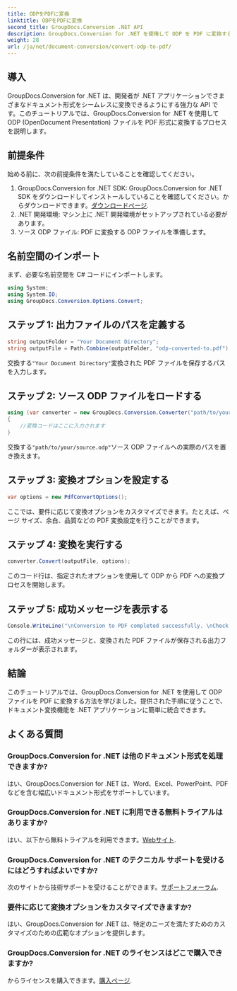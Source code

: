 ```yaml
---
title: ODPをPDFに変換
linktitle: ODPをPDFに変換
second_title: GroupDocs.Conversion .NET API
description: GroupDocs.Conversion for .NET を使用して ODP を PDF に変換する方法を学びます。シームレスなドキュメント変換については、ステップバイステップのガイドに従ってください。
weight: 28
url: /ja/net/document-conversion/convert-odp-to-pdf/
---
```

## 導入
GroupDocs.Conversion for .NET は、開発者が .NET アプリケーションでさまざまなドキュメント形式をシームレスに変換できるようにする強力な API です。このチュートリアルでは、GroupDocs.Conversion for .NET を使用して ODP (OpenDocument Presentation) ファイルを PDF 形式に変換するプロセスを説明します。
## 前提条件
始める前に、次の前提条件を満たしていることを確認してください。
1.  GroupDocs.Conversion for .NET SDK: GroupDocs.Conversion for .NET SDK をダウンロードしてインストールしていることを確認してください。からダウンロードできます。[ダウンロードページ](https://releases.groupdocs.com/conversion/net/).
2. .NET 開発環境: マシン上に .NET 開発環境がセットアップされている必要があります。
3. ソース ODP ファイル: PDF に変換する ODP ファイルを準備します。

## 名前空間のインポート
まず、必要な名前空間を C# コードにインポートします。
```csharp
using System;
using System.IO;
using GroupDocs.Conversion.Options.Convert;
```
## ステップ 1: 出力ファイルのパスを定義する
```csharp
string outputFolder = "Your Document Directory";
string outputFile = Path.Combine(outputFolder, "odp-converted-to.pdf");
```
交換する`"Your Document Directory"`変換された PDF ファイルを保存するパスを入力します。
## ステップ 2: ソース ODP ファイルをロードする
```csharp
using (var converter = new GroupDocs.Conversion.Converter("path/to/your/source.odp"))
{
    //変換コードはここに入力されます
}
```
交換する`"path/to/your/source.odp"`ソース ODP ファイルへの実際のパスを置き換えます。
## ステップ 3: 変換オプションを設定する
```csharp
var options = new PdfConvertOptions();
```
ここでは、要件に応じて変換オプションをカスタマイズできます。たとえば、ページ サイズ、余白、品質などの PDF 変換設定を行うことができます。
## ステップ 4: 変換を実行する
```csharp
converter.Convert(outputFile, options);
```
このコード行は、指定されたオプションを使用して ODP から PDF への変換プロセスを開始します。
## ステップ 5: 成功メッセージを表示する
```csharp
Console.WriteLine("\nConversion to PDF completed successfully. \nCheck output in {0}", outputFolder);
```
この行には、成功メッセージと、変換された PDF ファイルが保存される出力フォルダーが表示されます。

## 結論
このチュートリアルでは、GroupDocs.Conversion for .NET を使用して ODP ファイルを PDF に変換する方法を学びました。提供された手順に従うことで、ドキュメント変換機能を .NET アプリケーションに簡単に統合できます。
## よくある質問
### GroupDocs.Conversion for .NET は他のドキュメント形式を処理できますか?
はい、GroupDocs.Conversion for .NET は、Word、Excel、PowerPoint、PDF などを含む幅広いドキュメント形式をサポートしています。
### GroupDocs.Conversion for .NET に利用できる無料トライアルはありますか?
はい、以下から無料トライアルを利用できます。[Webサイト](https://releases.groupdocs.com/).
### GroupDocs.Conversion for .NET のテクニカル サポートを受けるにはどうすればよいですか?
次のサイトから技術サポートを受けることができます。[サポートフォーラム](https://forum.groupdocs.com/c/conversion/11).
### 要件に応じて変換オプションをカスタマイズできますか?
はい、GroupDocs.Conversion for .NET は、特定のニーズを満たすためのカスタマイズのための広範なオプションを提供します。
### GroupDocs.Conversion for .NET のライセンスはどこで購入できますか?
からライセンスを購入できます。[購入ページ](https://purchase.groupdocs.com/buy).